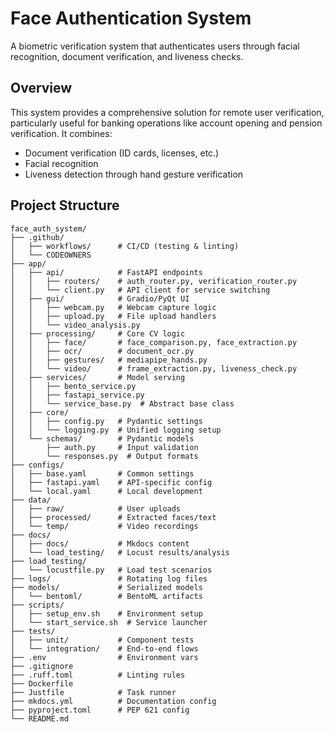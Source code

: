 # Face Authentication System

A biometric verification system that authenticates users through facial recognition, document verification, and liveness checks.

## Overview

This system provides a comprehensive solution for remote user verification, particularly useful for banking operations like account opening and pension verification. It combines:

- Document verification (ID cards, licenses, etc.)
- Facial recognition
- Liveness detection through hand gesture verification

## Project Structure

```
face_auth_system/
├── .github/
│   ├── workflows/      # CI/CD (testing & linting)
│   └── CODEOWNERS
├── app/
│   ├── api/            # FastAPI endpoints
│   │   ├── routers/    # auth_router.py, verification_router.py
│   │   └── client.py   # API client for service switching
│   ├── gui/            # Gradio/PyQt UI
│   │   ├── webcam.py   # Webcam capture logic
│   │   ├── upload.py   # File upload handlers
│   │   └── video_analysis.py
│   ├── processing/     # Core CV logic
│   │   ├── face/       # face_comparison.py, face_extraction.py
│   │   ├── ocr/        # document_ocr.py
│   │   ├── gestures/   # mediapipe_hands.py
│   │   └── video/      # frame_extraction.py, liveness_check.py
│   ├── services/       # Model serving
│   │   ├── bento_service.py
│   │   ├── fastapi_service.py
│   │   └── service_base.py  # Abstract base class
│   ├── core/
│   │   ├── config.py   # Pydantic settings
│   │   └── logging.py  # Unified logging setup
│   └── schemas/        # Pydantic models
│       ├── auth.py     # Input validation
│       └── responses.py  # Output formats
├── configs/
│   ├── base.yaml       # Common settings
│   ├── fastapi.yaml    # API-specific config
│   └── local.yaml      # Local development
├── data/
│   ├── raw/            # User uploads
│   ├── processed/      # Extracted faces/text
│   └── temp/           # Video recordings
├── docs/
│   ├── docs/           # Mkdocs content
│   └── load_testing/   # Locust results/analysis
├── load_testing/
│   └── locustfile.py   # Load test scenarios
├── logs/               # Rotating log files
├── models/             # Serialized models
│   └── bentoml/        # BentoML artifacts
├── scripts/
│   ├── setup_env.sh    # Environment setup
│   └── start_service.sh  # Service launcher
├── tests/
│   ├── unit/           # Component tests
│   └── integration/    # End-to-end flows
├── .env                # Environment vars
├── .gitignore
├── .ruff.toml          # Linting rules
├── Dockerfile
├── Justfile            # Task runner
├── mkdocs.yml          # Documentation config
├── pyproject.toml      # PEP 621 config
└── README.md
```

